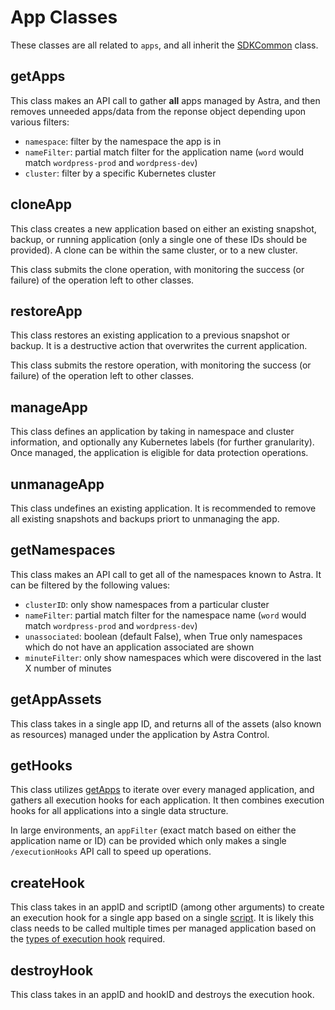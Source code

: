# App Classes

These classes are all related to `apps`, and all inherit the [SDKCommon](../baseClasses/README.md#SDKCommon) class.

## getApps

This class makes an API call to gather **all** apps managed by Astra, and then removes unneeded apps/data from the reponse object depending upon various filters:

* `namespace`: filter by the namespace the app is in
* `nameFilter`: partial match filter for the application name (`word` would match `wordpress-prod` and `wordpress-dev`)
* `cluster`: filter by a specific Kubernetes cluster

## cloneApp

This class creates a new application based on either an existing snapshot, backup, or running application (only a single one of these IDs should be provided).  A clone can be within the same cluster, or to a new cluster.

This class submits the clone operation, with monitoring the success (or failure) of the operation left to other classes.

## restoreApp

This class restores an existing application to a previous snapshot or backup.  It is a destructive action that overwrites the current application.

This class submits the restore operation, with monitoring the success (or failure) of the operation left to other classes.

## manageApp

This class defines an application by taking in namespace and cluster information, and optionally any Kubernetes labels (for further granularity).  Once managed, the application is eligible for data protection operations.

## unmanageApp

This class undefines an existing application.  It is recommended to remove all existing snapshots and backups priort to unmanaging the app.

## getNamespaces

This class makes an API call to get all of the namespaces known to Astra.  It can be filtered by the following values:

* `clusterID`: only show namespaces from a particular cluster
* `nameFilter`: partial match filter for the namespace name (`word` would match `wordpress-prod` and `wordpress-dev`)
* `unassociated`: boolean (default False), when True only namespaces which do not have an application associated are shown
* `minuteFilter`: only show namespaces which were discovered in the last X number of minutes

## getAppAssets

This class takes in a single app ID, and returns all of the assets (also known as resources) managed under the application by Astra Control.

## getHooks

This class utilizes [getApps](../appClasses/README.md#getApps) to iterate over every managed application, and gathers all execution hooks for each application.  It then combines execution hooks for all applications into a single data structure.

In large environments, an `appFilter` (exact match based on either the application name or ID) can be provided which only makes a single `/executionHooks` API call to speed up operations.

## createHook

This class takes in an appID and scriptID (among other arguments) to create an execution hook for a single app based on a single [script](../accountClasses/README.md#getScripts).  It is likely this class needs to be called multiple times per managed application based on the [types of execution hook](https://docs.netapp.com/us-en/astra-control-service/use/manage-app-execution-hooks.html) required.

## destroyHook

This class takes in an appID and hookID and destroys the execution hook.
